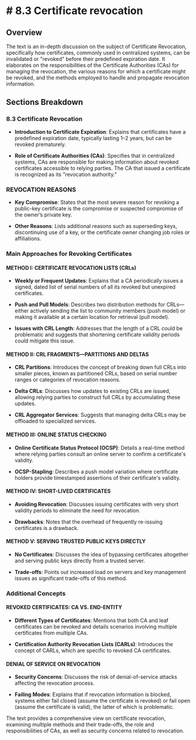 # # 8.3 Certificate revocation

## Overview
The text is an in-depth discussion on the subject of Certificate Revocation, specifically how certificates, commonly used in centralized systems, can be invalidated or "revoked" before their predefined expiration date. It elaborates on the responsibilities of the Certificate Authorities (CAs) for managing the revocation, the various reasons for which a certificate might be revoked, and the methods employed to handle and propagate revocation information.

## Sections Breakdown

### 8.3 Certificate Revocation
- **Introduction to Certificate Expiration**: Explains that certificates have a predefined expiration date, typically lasting 1–2 years, but can be revoked prematurely.

- **Role of Certificate Authorities (CAs)**: Specifies that in centralized systems, CAs are responsible for making information about revoked certificates accessible to relying parties. The CA that issued a certificate is recognized as its "revocation authority."

### REVOCATION REASONS
- **Key Compromise**: States that the most severe reason for revoking a public-key certificate is the compromise or suspected compromise of the owner’s private key.

- **Other Reasons**: Lists additional reasons such as superseding keys, discontinuing use of a key, or the certificate owner changing job roles or affiliations.

### Main Approaches for Revoking Certificates
#### METHOD I: CERTIFICATE REVOCATION LISTS (CRLs)
- **Weekly or Frequent Updates**: Explains that a CA periodically issues a signed, dated list of serial numbers of all its revoked but unexpired certificates.

- **Push and Pull Models**: Describes two distribution methods for CRLs—either actively sending the list to community members (push model) or making it available at a certain location for retrieval (pull model).

- **Issues with CRL Length**: Addresses that the length of a CRL could be problematic and suggests that shortening certificate validity periods could mitigate this issue.

#### METHOD II: CRL FRAGMENTS—PARTITIONS AND DELTAS
- **CRL Partitions**: Introduces the concept of breaking down full CRLs into smaller pieces, known as partitioned CRLs, based on serial number ranges or categories of revocation reasons.

- **Delta CRLs**: Discusses how updates to existing CRLs are issued, allowing relying parties to construct full CRLs by accumulating these updates.

- **CRL Aggregator Services**: Suggests that managing delta CRLs may be offloaded to specialized services.

#### METHOD III: ONLINE STATUS CHECKING
- **Online Certificate Status Protocol (OCSP)**: Details a real-time method where relying parties consult an online server to confirm a certificate's validity.

- **OCSP-Stapling**: Describes a push model variation where certificate holders provide timestamped assertions of their certificate's validity.

#### METHOD IV: SHORT-LIVED CERTIFICATES
- **Avoiding Revocation**: Discusses issuing certificates with very short validity periods to eliminate the need for revocation.

- **Drawbacks**: Notes that the overhead of frequently re-issuing certificates is a drawback.

#### METHOD V: SERVING TRUSTED PUBLIC KEYS DIRECTLY
- **No Certificates**: Discusses the idea of bypassing certificates altogether and serving public keys directly from a trusted server.

- **Trade-offs**: Points out increased load on servers and key management issues as significant trade-offs of this method.

### Additional Concepts
#### REVOKED CERTIFICATES: CA VS. END-ENTITY
- **Different Types of Certificates**: Mentions that both CA and leaf certificates can be revoked and details scenarios involving multiple certificates from multiple CAs.

- **Certification Authority Revocation Lists (CARLs)**: Introduces the concept of CARLs, which are specific to revoked CA certificates.

#### DENIAL OF SERVICE ON REVOCATION
- **Security Concerns**: Discusses the risk of denial-of-service attacks affecting the revocation process.

- **Failing Modes**: Explains that if revocation information is blocked, systems either fail closed (assume the certificate is revoked) or fail open (assume the certificate is valid), the latter of which is problematic.

The text provides a comprehensive view on certificate revocation, examining multiple methods and their trade-offs, the role and responsibilities of CAs, as well as security concerns related to revocation.
